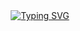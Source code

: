 


<div align="center">
<a href="https://git.io/typing-svg"><img src="https://readme-typing-svg.demolab.com?font=Bungee+Shade&size=50&pause=1000&color=F710B1&center=true&width=910&height=100&lines=I'm+SITHUM-MD;Multi+Device+Whatsapp+Bot;Coded+By+SITHUM" alt="Typing SVG" /></a>

